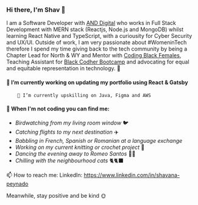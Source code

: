 ### Hi there, I'm Shav 👋 

I am a Software Developer with [AND Digital](https://www.and.digital) who works in Full Stack Development with MERN stack (Reactjs, Node.js and MongoDB) whilst learning React Native and TypeScript, with a curiousity for Cyber Security and UX/UI. Outside of work, I am very passionate about #WomeninTech therefore I spend my time giving back to the tech community by being a Chapter Lead for North & WY and Mentor with [Coding Black Females](https://codingblackfemales.com/), Teaching Assistant for [Black Codher Bootcamp](https://blackcodher.com/) and advocating for equal and equitable representation in technology. 🤎 

#### 🔭 I’m currently working on updating my portfolio using React & Gatsby
        🌱 I’m currently upskilling on Java, Figma and AWS

#### 💃 When I'm not coding you can find me:

* _Birdwatching from my living room window_ 🐦
* _Catching flights to my next destination_ ✈️
* _Babbling in French, Spanish or Romanian at a language exchange_ 
* _Working on my current knitting or crochet project_ 🧶
* _Dancing the evening away to Romeo Santos_ 💃🏾
* _Chilling with the neighbourhood cats_ 🐈🐈‍⬛


📫 How to reach me: LinkedIn: https://www.linkedin.com/in/shavana-peynado

Meanwhile, stay positive and be kind 🌞

<!--
**sxpydo/sxpydo** is a ✨ _special_ ✨ repository because its `README.md` (this file) appears on your GitHub profile.

Here are some ideas to get you started:

- 🔭 I’m currently working on ...
- 🌱 I’m currently learning ...
- 👯 I’m looking to collaborate on ...
- 🤔 I’m looking for help with ...
- 💬 Ask me about ...
- 📫 How to reach me: ...
- 😄 Pronouns: ...
- ⚡ Fun fact: ...
-->
